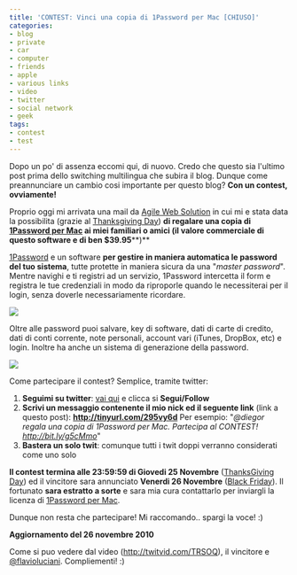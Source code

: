 ```yaml
---
title: 'CONTEST: Vinci una copia di 1Password per Mac [CHIUSO]'
categories:
- blog
- private
- car
- computer
- friends
- apple
- various links
- video
- twitter
- social network
- geek
tags:
- contest
- test
---
```

Dopo un po' di assenza eccomi qui, di nuovo. Credo che questo sia l'ultimo
post prima dello switching multilingua che subira il blog. Dunque come
preannunciare un cambio cosi importante per questo blog? **Con un contest,
ovviamente!**

Proprio oggi mi arrivata una mail da [Agile Web
Solution](http://agilewebsolutions.com) in cui mi e stata data la possibilita
(grazie al [Thanksgiving Day](http://en.wikipedia.org/wiki/Thanksgiving)) **di
regalare una copia **di [1Password per
Mac](http://agilewebsolutions.com/products/1Password/Mac) ai miei familiari o
amici** (il valore commerciale di questo software e di ben $39.95****)**

[1Password](http://agilewebsolutions.com/products/1Password/Mac) e un software
**per gestire in maniera automatica le password del tuo sistema**, tutte
protette in maniera sicura da una "_master password_". Mentre navighi e ti
registri ad un servizio, 1Password intercetta il form e registra le tue
credenziali in modo da riproporle quando le necessiterai per il login, senza
doverle necessariamente ricordare.

[![]({{site.url}}/images/1password1.png)]({{site.url}}/images/1password1.png)

  
Oltre alle password puoi salvare, key di software, dati di carte di credito,
dati di conti corrente, note personali, account vari (iTunes, DropBox, etc) e
login. Inoltre ha anche un sistema di generazione della password.

[![]({{site.url}}/images/1password2.png)]({{site.url}}/images/1password2.png)

  
Come partecipare il contest? Semplice, tramite twitter:

  1. **Seguimi su twitter**: [vai qui](http://twitter.com/#!/diegor) e clicca si **Segui/Follow**
  2. **Scrivi un messaggio contenente il mio nick ed il seguente link** (link a questo post): **<http://tinyurl.com/295vy6d>** Per esempio: "_@diegor regala una copia di 1Password per Mac. Partecipa al CONTEST! http://bit.ly/g5cMmo_"
  3. **Bastera un solo twit**: comunque tutti i twit doppi verranno considerati come uno solo
  

  
**Il contest termina alle 23:59:59 di Giovedi 25 Novembre** ([ThanksGiving Day](http://en.wikipedia.org/wiki/Thanksgiving)) ed il vincitore sara annunciato **Venerdi 26 Novembre** ([Black Friday](http://en.wikipedia.org/wiki/Black_Friday_\(shopping\))). Il fortunato **sara estratto a sorte** e sara mia cura contattarlo per inviargli la licenza di [1Password per Mac](http://agilewebsolutions.com/products/1Password/Mac).

Dunque non resta che partecipare! Mi raccomando.. spargi la voce! :)

**Aggiornamento del 26 novembre 2010**

Come si puo vedere dal video (<http://twitvid.com/TRSOQ>), il vincitore e
[@flavioluciani](http://twitter.com/#!/flavioluciani). Compliementi! :)


